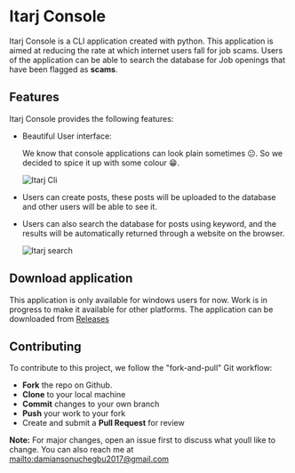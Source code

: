 # Itarj Console

Itarj Console is a CLI application created with python. This application is aimed at reducing the rate at which internet users fall for job scams. Users of the application can be able to search the database for Job openings that have been flagged as **scams**.

## Features

Itarj Console provides the following features:

* Beautiful User interface:

  We know that console applications can look plain sometimes 😐. So we decided to spice it up with some colour 😁.

  ![Itarj Cli](https://res.cloudinary.com/damianson/image/upload/w_1000,ar_16:9,c_fill,g_auto,e_sharpen/v1590695595/itarj_demo_mzi0ge.jpg)
* Users can create posts, these posts will be uploaded to the database and other users will be able to see it.
* Users can also search the database for posts using keyword, and the results will be automatically returned through a website on the browser.

  ![Itarj search](https://res.cloudinary.com/damianson/image/upload/w_1000,ar_16:9,c_fill,g_auto,e_sharpen/v1590695596/itarj_search_result_jjrtpv.jpg)

## Download application

This application is only available for windows users for now. Work is in progress to make it available for other platforms. 
The application can be downloaded from [Releases](https://github.com/startng/forward-itarj-damianson/releases)

## Contributing

To contribute to this project, we follow the "fork-and-pull" Git workflow:
- **Fork** the repo on Github.
- **Clone** to your local machine
- **Commit** changes to your own branch
- **Push** your work to your fork
- Create and submit a **Pull Request** for review

**Note:** For major changes, open an issue first to discuss what youll like to change. You can also reach me at <mailto:damiansonuchegbu2017@gmail.com> 
